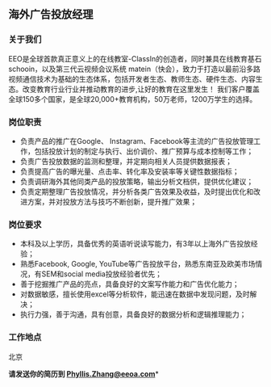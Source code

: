 ## 海外广告投放经理

### 关于我们
EEO是全球首款真正意义上的在线教室-ClassIn的创造者，同时兼具在线教育基石schooin，以及第三代云视频会议系统 matein（快会），致力于打造以最前沿多路视频通信技术为基础的生态体系，包括开发者生态、教师生态、硬件生态、内容生态。改变教育行业行业并推动教育的进步,让好的教育在这里发生！
我们客户覆盖全球150多个国家，是全球20,000+教育机构，50万老师，1200万学生的选择。

### 岗位职责
* 负责产品的推广在Google、 Instagram、Facebook等主流的广告投放管理工作，包括投放计划的制定与执行、出价调价、推广预算与成本控制等工作；
* 负责广告投放数据的监测和整理，并定期向相关人员提供数据报表； 
* 负责提高广告的曝光量、点击率、转化率及安装率等关键性数据指标； 
* 负责调研海外其他同类产品的投放策略，输出分析文档供，提供优化建议；
* 负责定期整理广告投放情况，并分析各类广告效果及收益，及时提出优化和改进方案，并对投放方法与技巧不断创新，提升推广效果； 


### 岗位要求
* 本科及以上学历，具备优秀的英语听说读写能力，有3年以上海外广告投放经验；
* 熟悉Facebook, Google, YouTube等广告投放平台，熟悉东南亚及欧美市场情况，有SEM和social media投放经验者优先；
* 善于挖掘推广产品的亮点，具备良好的文案写作能力和广告优化能力；
* 对数据敏感，擅长使用excel等分析软件，能迅速在数据中发现问题，及时解决；
* 执行力强，善于沟通，具有创意，具备良好的数据分析和逻辑推理能力；


### 工作地点
北京

**请发送你的简历到 Phyllis.Zhang@eeoa.com***

